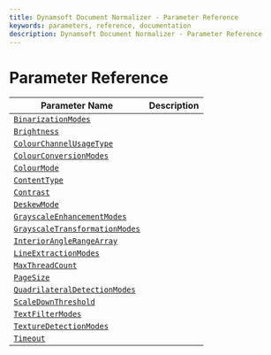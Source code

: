 ```yaml
---
title: Dynamsoft Document Normalizer - Parameter Reference
keywords: parameters, reference, documentation
description: Dynamsoft Document Normalizer - Parameter Reference
---
```


# Parameter Reference

| Parameter Name | Description |
| -------------- | ----------- |
| [`BinarizationModes`](binarization-modes.md)
| [`Brightness`](brightness.md)
| [`ColourChannelUsageType`](colour-channel-usage-type.md)
| [`ColourConversionModes`](colour-conversion-modes.md)
| [`ColourMode`](colour-mode.md)
| [`ContentType`](content-type.md)
| [`Contrast`](contrast.md)
| [`DeskewMode`](deskew-mode.md)
| [`GrayscaleEnhancementModes`](grayscale-enhancement-modes.md)
| [`GrayscaleTransformationModes`](grayscale-transformation-modes.md)
| [`InteriorAngleRangeArray`](interior-angle-range-array.md)
| [`LineExtractionModes`](line-extraction-modes.md)
| [`MaxThreadCount`](max-thread-count.md)
| [`PageSize`](page-size.md)
| [`QuadrilateralDetectionModes`](quadrilateral-detection-modes.md)
| [`ScaleDownThreshold`](scale-down-threshold.md)
| [`TextFilterModes`](text-filter-modes.md)
| [`TextureDetectionModes`](texture-detection-modes.md)
| [`Timeout`](timeout.md)
